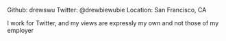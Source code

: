 Github:   drewswu
Twitter:  @drewbiewubie
Location: San Francisco, CA

I work for Twitter, and my views are expressly my own and not those of my employer
